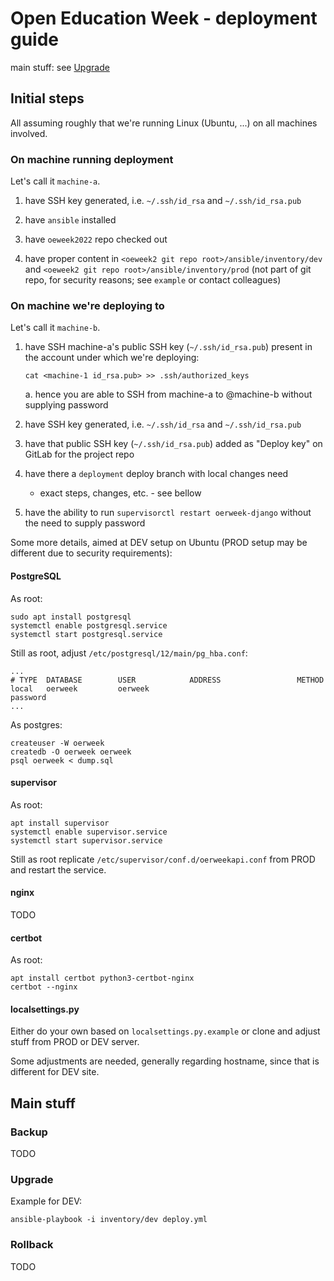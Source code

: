 # Open Education Week - deployment guide

main stuff: see [Upgrade](#upgrade)

## Initial steps

All assuming roughly that we're running Linux (Ubuntu, ...) on all machines involved.


### On machine running deployment

Let's call it `machine-a`.

1. have SSH key generated, i.e. `~/.ssh/id_rsa` and `~/.ssh/id_rsa.pub`

2. have `ansible` installed

3. have `oeweek2022` repo checked out

4. have proper content in `<oeweek2 git repo root>/ansible/inventory/dev`
   and `<oeweek2 git repo root>/ansible/inventory/prod` (not part of git repo,
   for security reasons; see `example` or contact colleagues)


### On machine we're deploying to

Let's call it `machine-b`.

1. have SSH machine-a's public SSH key (`~/.ssh/id_rsa.pub`) present in the account under which we're deploying:

   `cat <machine-1 id_rsa.pub> >> .ssh/authorized_keys`

   a. hence you are able to SSH from machine-a to <deploy user>@machine-b without supplying password

2. have SSH key generated, i.e. `~/.ssh/id_rsa` and `~/.ssh/id_rsa.pub`

3. have that public SSH key (`~/.ssh/id_rsa.pub`) added as "Deploy key" on GitLab for the project repo

4. have there a `deployment` deploy branch with local changes need
   
   * exact steps, changes, etc. - see bellow

5. have the ability to run `supervisorctl restart oerweek-django` without the need to supply password

Some more details, aimed at DEV setup on Ubuntu (PROD setup may be different due to security requirements):


#### PostgreSQL

As root:

```
sudo apt install postgresql
systemctl enable postgresql.service
systemctl start postgresql.service
```

Still as root, adjust `/etc/postgresql/12/main/pg_hba.conf`:

```
...
# TYPE  DATABASE        USER            ADDRESS                 METHOD
local   oerweek         oerweek                                 password
...
```

As postgres:

```
createuser -W oerweek
createdb -O oerweek oerweek
psql oerweek < dump.sql
```

#### supervisor

As root:

```
apt install supervisor
systemctl enable supervisor.service
systemctl start supervisor.service
```

Still as root replicate `/etc/supervisor/conf.d/oerweekapi.conf` from PROD and restart the service.


#### nginx

TODO


#### certbot

As root:

```
apt install certbot python3-certbot-nginx
certbot --nginx
```


#### localsettings.py

Either do your own based on `localsettings.py.example` or clone and adjust stuff from PROD or DEV server.

Some adjustments are needed, generally regarding hostname, since that is different for DEV site.


## Main stuff

### Backup

TODO


### Upgrade

Example for DEV:

`ansible-playbook -i inventory/dev deploy.yml`


### Rollback

TODO
